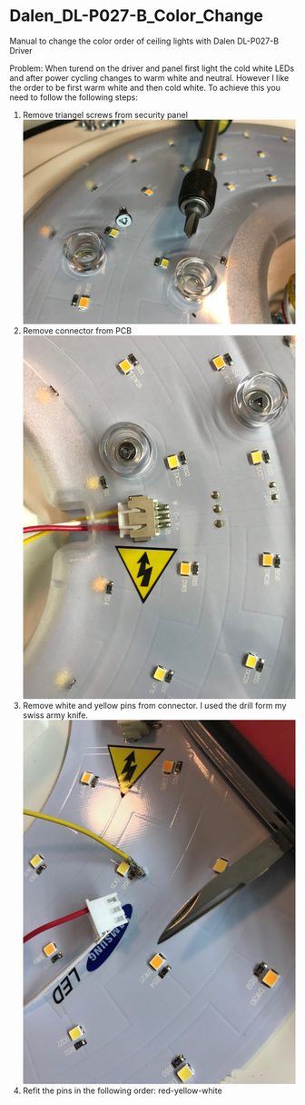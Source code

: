 # Dalen_DL-P027-B_Color_Change
Manual to change the color order of ceiling lights with Dalen DL-P027-B Driver

Problem: When turend on the driver and panel first light the cold white LEDs and after power cycling changes to warm white and neutral. However I like the order to be first warm white and then cold white. To achieve this you need to follow the following steps:

1. Remove triangel screws from security panel ![Triangle Screw](https://github.com/adriandoerfler/Dalen_DL-P027-B_Color_Change/blob/main/IMG_8615.jpeg)
2. Remove connector from PCB ![Connector](https://github.com/adriandoerfler/Dalen_DL-P027-B_Color_Change/blob/main/IMG_8614.jpeg)
3. Remove white and yellow pins from connector. I used the drill form my swiss army knife. ![Pin removal](https://github.com/adriandoerfler/Dalen_DL-P027-B_Color_Change/blob/main/IMG_8616.jpeg)
4. Refit the pins in the following order: red-yellow-white
